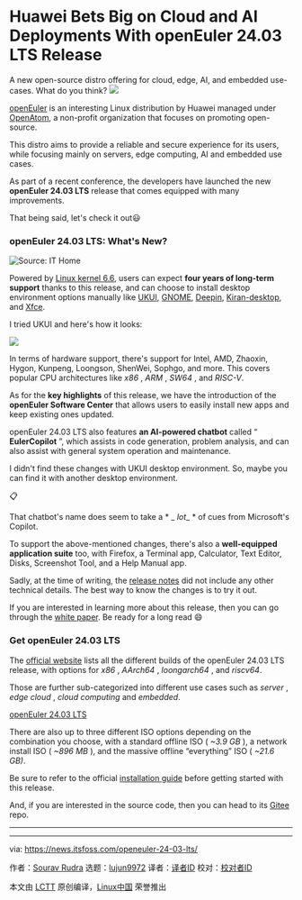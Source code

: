 [#]: subject: "Huawei Bets Big on Cloud and AI Deployments With openEuler 24.03 LTS Release"
[#]: via: "https://news.itsfoss.com/openeuler-24-03-lts/"
[#]: author: "Sourav Rudra https://news.itsfoss.com/author/sourav/"
[#]: collector: "lujun9972/lctt-scripts-1705972010"
[#]: translator: " "
[#]: reviewer: " "
[#]: publisher: " "
[#]: url: " "

Huawei Bets Big on Cloud and AI Deployments With openEuler 24.03 LTS Release
======
A new open-source distro offering for cloud, edge, AI, and embedded
use-cases. What do you think?
[![][1]][2]

[openEuler][3] is an interesting Linux distribution by Huawei managed under [OpenAtom][4], a non-profit organization that focuses on promoting open-source.

This distro aims to provide a reliable and secure experience for its users, while focusing mainly on servers, edge computing, AI and embedded use cases.

As part of a recent conference, the developers have launched the new **openEuler 24.03 LTS** release that comes equipped with many improvements.

That being said, let's check it out😃

### openEuler 24.03 LTS: What's New?

![Source: IT Home][5]

Powered by [Linux kernel 6.6][6], users can expect **four years of long-term support** thanks to this release, and can choose to install desktop environment options manually like [UKUI][7], [GNOME][8], [Deepin][9], [Kiran-desktop][10], and [Xfce][11].

I tried UKUI and here's how it looks:

![][12]

In terms of hardware support, there's support for Intel, AMD, Zhaoxin, Hygon, Kunpeng, Loongson, ShenWei, Sophgo, and more. This covers popular CPU architectures like _x86_ , _ARM_ , _SW64_ , and _RISC-V_.

As for the **key highlights** of this release, we have the introduction of the **openEuler Software Center** that allows users to easily install new apps and keep existing ones updated.

openEuler 24.03 LTS also features **an AI-powered chatbot** called “ **EulerCopilot** ”, which assists in code generation, problem analysis, and can also assist with general system operation and maintenance.

I didn't find these changes with UKUI desktop environment. So, maybe you can find it with another desktop environment.

📋

That chatbot's name does seem to take a * _ _lot__ * of cues from Microsoft's Copilot.

To support the above-mentioned changes, there's also a **well-equipped application suite** too, with Firefox, a Terminal app, Calculator, Text Editor, Disks, Screenshot Tool, and a Help Manual app.

Sadly, at the time of writing, the [release notes][13] did not include any other technical details. The best way to know the changes is to try it out.

If you are interested in learning more about this release, then you can go through the [white paper][14]. Be ready for a long read 😄

### Get openEuler 24.03 LTS

The [official website][15] lists all the different builds of the openEuler 24.03 LTS release, with options for _x86_ , _AArch64_ , _loongarch64_ , and _riscv64_.

Those are further sub-categorized into different use cases such as _server_ , _edge cloud_ , _cloud computing_ and _embedded_.

[openEuler 24.03 LTS][15]

There are also up to three different ISO options depending on the combination you choose, with a standard offline ISO ( _~3.9 GB_ ), a network install ISO ( _~896 MB_ ), and the massive offline “everything” ISO ( _~21.6 GB)_.

Be sure to refer to the official [installation guide][16] before getting started with this release.

And, if you are interested in the source code, then you can head to its [Gitee][17] repo.

* * *

--------------------------------------------------------------------------------

via: https://news.itsfoss.com/openeuler-24-03-lts/

作者：[Sourav Rudra][a]
选题：[lujun9972][b]
译者：[译者ID](https://github.com/译者ID)
校对：[校对者ID](https://github.com/校对者ID)

本文由 [LCTT](https://github.com/LCTT/TranslateProject) 原创编译，[Linux中国](https://linux.cn/) 荣誉推出

[a]: https://news.itsfoss.com/author/sourav/
[b]: https://github.com/lujun9972
[1]: https://news.itsfoss.com/assets/images/pikapods.jpg
[2]: https://www.pikapods.com/?utm_campaign=banner-2024-05&utm_source=itsfoss
[3]: https://www.openeuler.org/en/
[4]: https://openatom.cn/
[5]: https://news.itsfoss.com/content/images/2024/06/OpenEuler_24.03_LTS_Launch-.jpg
[6]: https://news.itsfoss.com/linux-kernel-6-6-release/
[7]: https://www.ukui.org/index-en.html
[8]: https://www.gnome.org/
[9]: https://www.deepin.org/en/dde/
[10]: https://docs.openeuler.org/en/docs/22.03_LTS_SP3/docs/desktop/Kiran_userguide.html
[11]: https://xfce.org/
[12]: https://news.itsfoss.com/content/images/2024/06/openeuler.jpg
[13]: https://docs.openeuler.org/en/docs/24.03_LTS/docs/Releasenotes/release_notes.html
[14]: https://www.openeuler.org/whitepaper/en/openEuler%2024.03%20LTS%20Technical%20White%20Paper.pdf
[15]: https://www.openeuler.org/en/download/
[16]: https://docs.openeuler.org/en/docs/24.03_LTS/docs/Installation/Installation.html
[17]: https://gitee.com/openeuler
